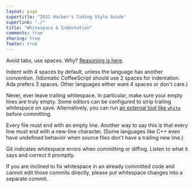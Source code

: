 ```yaml
---
layout: page
supertitle: "2011 Hacker's Coding Style Guide"
superlink: "./"
title: "Whitespace & Indentation"
comments: true
sharing: true
footer: true
---
```


Avoid tabs, use spaces. Why? [Reasoning is here](why-tabs-should-be-avoided.html).

Indent with 4 spaces by default, unless the language has another convention. (Idiomatic CoffeeScript should use 2 spaces for indentation. Ada prefers 3 spaces. Other languages either want 4 spaces or don't care.)

Never, ever leave trailing whitespace. In particular, make sure your empty lines are truly empty. Some editors can be configured to strip trailing whitespace on save. Alternatively, you can run [an external tool like `white`](http://github.com/andreyvit/white) before committing.

Every file must end with an empty line. Another way to say this is that every line must end with a new-line character. (Some languages like C++ even have undefined behavior when source files don't have a trailing new line.)

Git indicates whitespace errors when committing or diffing. Listen to what it says and correct it promptly.

If you are inclined to fix whitespace in an already committed code and cannot edit those commits directly, please put whitespace changes into a separate commit.
